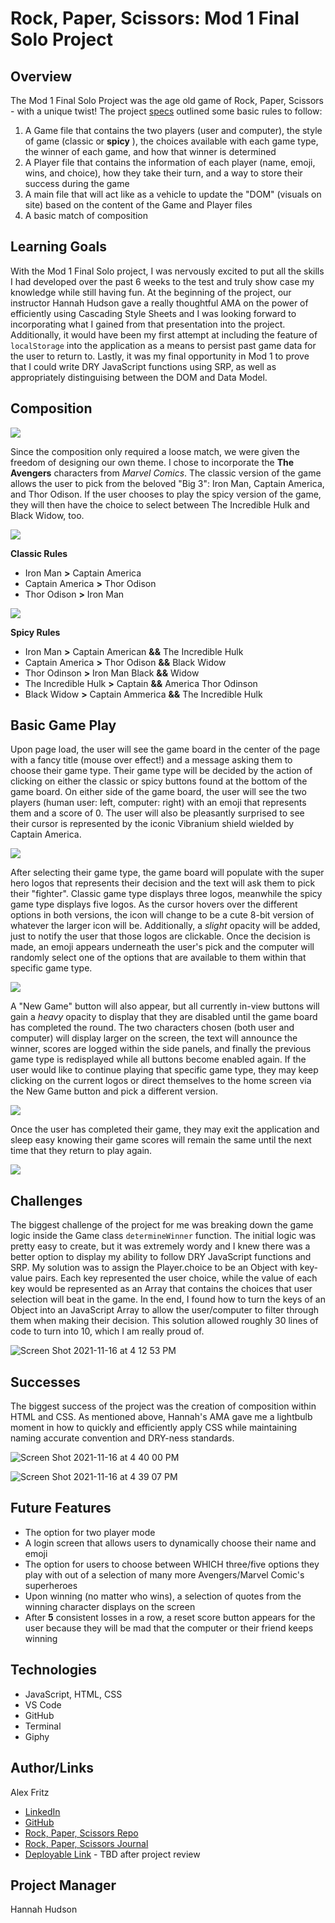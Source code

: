 # Rock, Paper, Scissors: Mod 1 Final Solo Project

## Overview 

The Mod 1 Final Solo Project was the age old game of Rock, Paper, Scissors - with a unique twist! The project [specs](https://frontend.turing.edu/projects/module-1/rock-paper-scissors-solo.html) outlined some basic rules to follow:

1. A Game file that contains the two players (user and computer), the style of game (classic or **spicy** ), the choices available with each game type, the winner of each game, and how that winner is determined
2. A Player file that contains the information of each player (name, emoji, wins, and choice), how they take their turn, and a way to store their success during the game
3. A main file that will act like as a vehicle to update the "DOM" (visuals on site) based on the content of the Game and Player files
4. A basic match of composition

## Learning Goals

With the Mod 1 Final Solo project, I was nervously excited to put all the skills I had developed over the past 6 weeks to the test and truly show case my knowledge while still having fun. At the beginning of the project, our instructor Hannah Hudson gave a really thoughtful AMA on the power of efficiently using Cascading Style Sheets and I was looking forward to incorporating what I gained from that presentation into the project. Additionally, it would have been my first attempt at including the feature of ```localStorage``` into the application as a means to persist past game data for the user to return to. Lastly, it was my final opportunity in Mod 1 to prove that I could write DRY JavaScript functions using SRP, as well as appropriately distinguising between the DOM and Data Model.

## Composition

![](https://media.giphy.com/media/FWWEFyQzsacic60XhD/giphy.gif)

Since the composition only required a loose match, we were given the freedom of designing our own theme. I chose to incorporate the **The Avengers** characters from *Marvel Comics*. The classic version of the game allows the user to pick from the beloved "Big 3": Iron Man, Captain America, and Thor Odison. If the user chooses to play the spicy version of the game, they will then have the choice to select between The Incredible Hulk and Black Widow, too.

![](https://media.giphy.com/media/AdGjNWM0nkmS0q1cSs/giphy.gif)

**Classic Rules**
- Iron Man **>** Captain America
- Captain America **>** Thor Odison
- Thor Odison **>** Iron Man

![](https://media.giphy.com/media/WZVFymQ1246VADrQCO/giphy.gif)

**Spicy Rules**
- Iron Man **>** Captain American **&&** The Incredible Hulk
- Captain America **>** Thor Odison **&&** Black Widow
- Thor Odinson **>** Iron Man  Black **&&** Widow
- The Incredible Hulk **>** Captain **&&** America Thor Odinson
- Black Widow **>** Captain Ammerica **&&** The Incredible Hulk

## Basic Game Play

Upon page load, the user will see the game board in the center of the page with a fancy title (mouse over effect!) and a message asking them to choose their game type. Their game type will be decided by the action of clicking on either the classic or spicy buttons found at the bottom of the game board. On either side of the game board, the user will see the two players (human user: left, computer: right) with an emoji that represents them and a score of 0. The user will also be pleasantly surprised to see their cursor is represented by the iconic Vibranium shield wielded by Captain America.

![](https://media.giphy.com/media/t93hAsL1SWtArHfLSp/giphy.gif)

After selecting their game type, the game board will populate with the super hero logos that represents their decision and the text will ask them to pick their "fighter". Classic game type displays three logos, meanwhile the spicy game type displays five logos. As the cursor hovers over the different options in both versions, the icon will change to be a cute 8-bit version of whatever the larger icon will be. Additionally, a *slight* opacity will be added, just to notify the user that those logos are clickable. Once the decision is made, an emoji appears underneath the user's pick and the computer will randomly select one of the options that are available to them within that specific game type. 

![](https://media.giphy.com/media/Hagnt97EcSQIsBSeXf/giphy.gif)

A "New Game" button will also appear, but all currently in-view buttons will gain a *heavy* opacity to display that they are disabled until the game board has completed the round. The two characters chosen (both user and computer) will display larger on the screen, the text will announce the winner, scores are logged within the side panels, and finally the previous game type is redisplayed while all buttons become enabled again. If the user would like to continue playing that specific game type, they may keep clicking on the current logos or direct themselves to the home screen via the New Game button and pick a different version.

![](https://media.giphy.com/media/WD0MqRqcXlS0iuIe74/giphy.gif)

Once the user has completed their game, they may exit the application and sleep easy knowing their game scores will remain the same until the next time that they return to play again.

![](https://media.giphy.com/media/TQ5xvCL6fxV84LbYIL/giphy.gif)

## Challenges

The biggest challenge of the project for me was breaking down the game logic inside the Game class ```determineWinner``` function. The initial logic was pretty easy to create, but it was extremely wordy and I knew there was a better option to display my ability to follow DRY JavaScript functions and SRP. My solution was to assign the Player.choice to be an Object with key-value pairs. Each key represented the user choice, while the value of each key would be represented as an Array that contains the choices that user selection will beat in the game. In the end, I found how to turn the keys of an Object into an JavaScript Array to allow the user/computer to filter through them when making their decision. This solution allowed roughly 30 lines of code to turn into 10, which I am really proud of. 

![Screen Shot 2021-11-16 at 4 12 53 PM](https://user-images.githubusercontent.com/89096040/142088297-c6ee1c00-2f01-4124-8164-421e791a08d7.png)

## Successes 

The biggest success of the project was the creation of composition within HTML and CSS. As mentioned above, Hannah's AMA gave me a lightbulb moment in how to quickly and efficiently apply CSS while maintaining naming accurate convention and DRY-ness standards.

![Screen Shot 2021-11-16 at 4 40 00 PM](https://user-images.githubusercontent.com/89096040/142088509-18f4852f-30ce-4c9c-b0d5-6606d0526fb5.png)

![Screen Shot 2021-11-16 at 4 39 07 PM](https://user-images.githubusercontent.com/89096040/142088443-69262852-48db-4361-8510-1accde487d91.png)

## Future Features

- The option for two player mode
- A login screen that allows users to dynamically choose their name and emoji
- The option for users to choose between WHICH three/five options they play with out of a selection of many more Avengers/Marvel Comic's superheroes 
- Upon winning (no matter who wins), a selection of quotes from the winning character displays on the screen
- After **5** consistent losses in a row, a reset score button appears for the user because they will be mad that the computer or their friend keeps winning

## Technologies

- JavaScript, HTML, CSS
- VS Code
- GitHub
- Terminal
- Giphy

## Author/Links

Alex Fritz
- [LinkedIn](https://www.linkedin.com/in/alexmfritz/)
- [GitHub](https://github.com/alexmfritz)
- [Rock, Paper, Scissors Repo](https://github.com/alexmfritz/rock-paper-scissors)
- [Rock, Paper, Scissors Journal](https://gist.github.com/alexmfritz/87814a959c96614fa99c045dd5754466)
- [Deployable Link]() - TBD after project review

## Project Manager

Hannah Hudson
